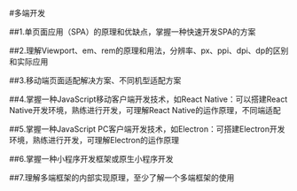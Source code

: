 #多端开发


##1.单页面应用（SPA）的原理和优缺点，掌握一种快速开发SPA的方案


##2.理解Viewport、em、rem的原理和用法，分辨率、px、ppi、dpi、dp的区别和实际应用


##3.移动端页面适配解决方案、不同机型适配方案


##4.掌握一种JavaScript移动客户端开发技术，如React Native：可以搭建React Native开发环境，熟练进行开发，可理解React Native的运作原理，不同端适配


##5.掌握一种JavaScript PC客户端开发技术，如Electron：可搭建Electron开发环境，熟练进行开发，可理解Electron的运作原理


##6.掌握一种小程序开发框架或原生小程序开发


##7.理解多端框架的内部实现原理，至少了解一个多端框架的使用
